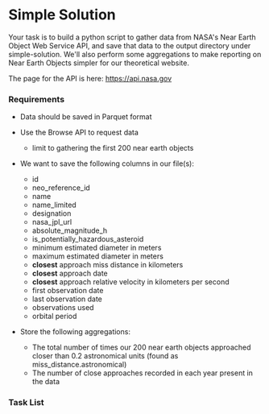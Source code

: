 # Simple Solution

Your task is to build a python script to gather data from NASA's Near Earth Object Web Service API, and save that data to the output directory under simple-solution. We'll also perform some aggregations to make reporting on Near Earth Objects simpler for our theoretical website.

The page for the API is here: https://api.nasa.gov


### Requirements

- Data should be saved in Parquet format

- Use the Browse API to request data
    - limit to gathering the first 200 near earth objects
- We want to save the following columns in our file(s):
    - id
    - neo_reference_id
    - name
    - name_limited
    - designation
    - nasa_jpl_url
    - absolute_magnitude_h
    - is_potentially_hazardous_asteroid
    - minimum estimated diameter in meters
    - maximum estimated diameter in meters
    - **closest** approach miss distance in kilometers
    - **closest** approach date
    - **closest** approach relative velocity in kilometers per second
    - first observation date
    - last observation date
    - observations used
    - orbital period
- Store the following aggregations:
    - The total number of times our 200 near earth objects approached closer than 0.2 astronomical units (found as miss_distance.astronomical)
    - The number of close approaches recorded in each year present in the data


### Task List

